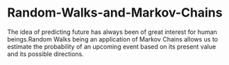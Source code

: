 # Random-Walks-and-Markov-Chains
The idea of predicting future has always been of great interest for human beings.Random Walks being an application of Markov Chains allows us to estimate the probability of an upcoming event based on its present value and its possible directions.
